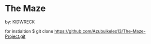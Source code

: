# The Maze
by: KIDWRECK

for instialtion
$ git clone https://github.com/Azubuikeleo13/The-Maze-Project.git

